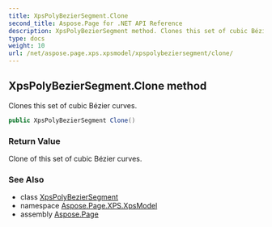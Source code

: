 ```yaml
---
title: XpsPolyBezierSegment.Clone
second_title: Aspose.Page for .NET API Reference
description: XpsPolyBezierSegment method. Clones this set of cubic Bézier curves
type: docs
weight: 10
url: /net/aspose.page.xps.xpsmodel/xpspolybeziersegment/clone/
---
```

## XpsPolyBezierSegment.Clone method

Clones this set of cubic Bézier curves.

```csharp
public XpsPolyBezierSegment Clone()
```

### Return Value

Clone of this set of cubic Bézier curves.

### See Also

* class [XpsPolyBezierSegment](../)
* namespace [Aspose.Page.XPS.XpsModel](../../xpspolybeziersegment/)
* assembly [Aspose.Page](../../../)


